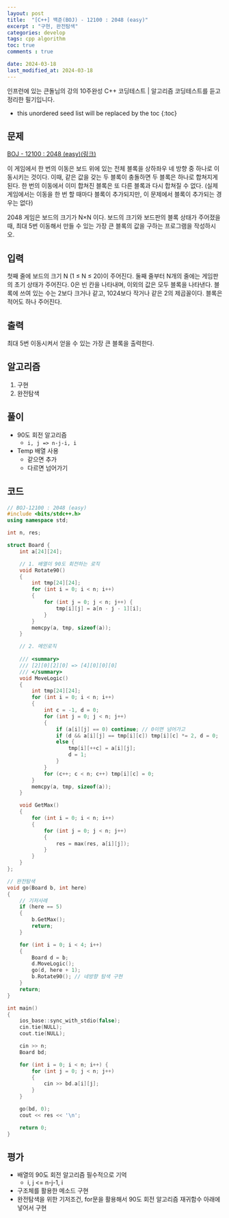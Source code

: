 ```yaml
---
layout: post
title:  "[C++] 백준(BOJ) - 12100 : 2048 (easy)"
excerpt : "구현, 완전탐색"
categories: develop
tags: cpp algorithm
toc: true
comments : true

date: 2024-03-18
last_modified_at: 2024-03-18
---
```

> <span style="font-size: 80%">
인프런에 있는 큰돌님의 강의 10주완성 C++ 코딩테스트 | 알고리즘 코딩테스트를 듣고 정리한 필기입니다.</span>

<!--more-->

* this unordered seed list will be replaced by the toc
{:toc}

## 문제 

[BOJ - 12100 : 2048 (easy)(링크)](https://www.acmicpc.net/problem/12100) 

이 게임에서 한 번의 이동은 보드 위에 있는 전체 블록을 상하좌우 네 방향 중 하나로 이동시키는 것이다. 이때, 같은 값을 갖는 두 블록이 충돌하면 두 블록은 하나로 합쳐지게 된다. 한 번의 이동에서 이미 합쳐진 블록은 또 다른 블록과 다시 합쳐질 수 없다. (실제 게임에서는 이동을 한 번 할 때마다 블록이 추가되지만, 이 문제에서 블록이 추가되는 경우는 없다)

2048 게임은 보드의 크기가 N×N 이다. 보드의 크기와 보드판의 블록 상태가 주어졌을 때, 최대 5번 이동해서 만들 수 있는 가장 큰 블록의 값을 구하는 프로그램을 작성하시오.

## 입력
첫째 줄에 보드의 크기 N (1 ≤ N ≤ 20)이 주어진다. 둘째 줄부터 N개의 줄에는 게임판의 초기 상태가 주어진다. 0은 빈 칸을 나타내며, 이외의 값은 모두 블록을 나타낸다. 블록에 쓰여 있는 수는 2보다 크거나 같고, 1024보다 작거나 같은 2의 제곱꼴이다. 블록은 적어도 하나 주어진다.

## 출력
최대 5번 이동시켜서 얻을 수 있는 가장 큰 블록을 출력한다.

## 알고리즘
1. 구현
2. 완전탐색

## 풀이
- 90도 회전 알고리즘
  - `i, j => n-j-i, i`
- Temp 배열 사용
  - 같으면 추가
  - 다르면 넘어가기

## 코드
```cpp
// BOJ-12100 : 2048 (easy)
#include <bits/stdc++.h>
using namespace std;

int n, res;

struct Board {
	int a[24][24];

	// 1. 배열이 90도 회전하는 로직
	void Rotate90()
	{
		int tmp[24][24];
		for (int i = 0; i < n; i++)
		{
			for (int j = 0; j < n; j++) {
				tmp[i][j] = a[n - j - 1][i];
			}
		}
		memcpy(a, tmp, sizeof(a));
	}

	// 2. 메인로직
	
	/// <summary>
	/// [2][0][2][0] => [4][0][0][0]
	/// </summary>
	void MoveLogic()
	{
		int tmp[24][24];
		for (int i = 0; i < n; i++)
		{
			int c = -1, d = 0;
			for (int j = 0; j < n; j++)
			{
				if (a[i][j] == 0) continue; // 0이면 넘어가고
				if (d && a[i][j] == tmp[i][c]) tmp[i][c] *= 2, d = 0;
				else {
					tmp[i][++c] = a[i][j];
					d = 1;
				}
			}
			for (c++; c < n; c++) tmp[i][c] = 0;
		}
		memcpy(a, tmp, sizeof(a));
	}

	void GetMax()
	{
		for (int i = 0; i < n; i++)
		{
			for (int j = 0; j < n; j++)
			{
				res = max(res, a[i][j]);
			}
		}
	}
};

// 완전탐색
void go(Board b, int here)
{
	// 기저사례
	if (here == 5)
	{
		b.GetMax();
		return;
	}

	for (int i = 0; i < 4; i++)
	{
		Board d = b;
		d.MoveLogic();
		go(d, here + 1);
		b.Rotate90(); // 네방향 탐색 구현
	}
	return;
}

int main()
{
	ios_base::sync_with_stdio(false);
	cin.tie(NULL);
	cout.tie(NULL);

	cin >> n;
	Board bd;

	for (int i = 0; i < n; i++) {
		for (int j = 0; j < n; j++)
		{
			cin >> bd.a[i][j];
		}
	}

	go(bd, 0);
	cout << res << '\n';

	return 0;
}
```

## 평가  
- 배열의 90도 회전 알고리즘 필수적으로 기억
  - i, j <= n-j-1, i
- 구조체를 활용한 메소드 구현
- 완전탐색을 위한 기저조건, for문을 활용해서 90도 회전 알고리즘 재귀함수 아래에 넣어서 구현